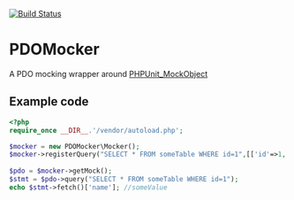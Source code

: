 [![Build Status](https://travis-ci.org/ThijsFeryn/PDOMocker.svg?branch=master)](https://travis-ci.org/ThijsFeryn/PDOMocker)
# PDOMocker
A PDO mocking wrapper around [PHPUnit_MockObject](https://github.com/sebastianbergmann/phpunit-mock-objects)

## Example code
```php
<?php
require_once __DIR__.'/vendor/autoload.php';

$mocker = new PDOMocker\Mocker(); 
$mocker->registerQuery("SELECT * FROM someTable WHERE id=1",[['id'=>1, 'name'=>'someValue']]);
        
$pdo = $mocker->getMock();                  
$stmt = $pdo->query("SELECT * FROM someTable WHERE id=1");
echo $stmt->fetch()['name']; //someValue
```